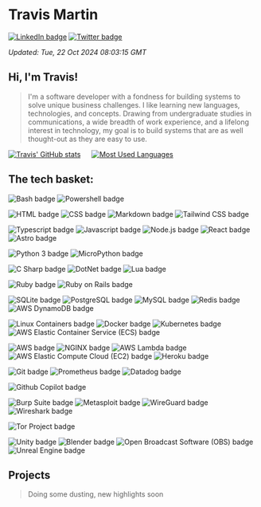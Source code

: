 <!-- template into which dynamic content is loaded before being written to README.md -->

<!-- banner -->
# Travis Martin

<!-- links -->
[![LinkedIn badge](https://img.shields.io/badge/LinkedIn-Profile-informational?style=flat&logo=linkedin&logoColor=white&color=0D76A8)](https://www.linkedin.com/in/travisemartin/)
[![Twitter badge](https://img.shields.io/badge/Twitter-Profile-informational?style=flat&logo=twitter&logoColor=white&color=1CA2F1)](https://twitter.com/lincolnfleet)

<!-- meta -->
_Updated: Tue, 22 Oct 2024 08:03:15 GMT_

<!-- summary -->
## Hi, I'm Travis!
> I'm a software developer with a fondness for building systems to solve unique business challenges. I like learning new languages, technologies, and concepts. Drawing from undergraduate studies in communications, a wide breadth of work experience, and a lifelong interest in technology, my goal is to build systems that are as well thought-out as they are easy to use.

[![Travis' GitHub stats](https://github-readme-stats.vercel.app/api?username=lincolnfleet&show_icons=true&count_private=true&theme=tokyonight)](https://github.com/lincolnfleet/github-readme-stats)
&emsp;
[![Most Used Languages](https://github-readme-stats.vercel.app/api/top-langs/?username=lincolnfleet&layout=compact)](https://github.com/lincolnfleet/github-readme-stats)

## The tech basket: 
<!-- BADGE SOURCE => https://simpleicons.org -->
<!-- BADGE TEMPLATE => ![___display name___ badge](https://img.shields.io/badge/-___display name, url encoded___-informational?style=for-the-badge&color=black&logo=___simpleicons.org id___&logoColor=___hex/rgb(a)___) -->

<!-- shell -->
![Bash badge](https://img.shields.io/badge/-Bash-informational?style=for-the-badge&color=black&logo=gnubash&logoColor=4EAA25)
![Powershell badge](https://img.shields.io/badge/-Powershell-informational?style=for-the-badge&color=black&logo=gitforwindows&logoColor=80B3FF)

<!-- presentational -->
![HTML badge](https://img.shields.io/badge/-HTML-informational?style=for-the-badge&color=black&logo=html5&logoColor=E34F26)
![CSS badge](https://img.shields.io/badge/-CSS-informational?style=for-the-badge&color=black&logo=css3&logoColor=1572B6)
![Markdown badge](https://img.shields.io/badge/-Markdown-informational?style=for-the-badge&color=black&logo=markdown)
![Tailwind CSS badge](https://img.shields.io/badge/-Tailwind%20CSS-informational?style=for-the-badge&color=black&logo=tailwindcss&logoColor=06B6D4)

<!-- ecmascript stack -->
![Typescript badge](https://img.shields.io/badge/-Typescript-informational?style=for-the-badge&color=black&logo=typescript)
![Javascript badge](https://img.shields.io/badge/-Javascript-informational?style=for-the-badge&color=black&logo=javascript)
![Node.js badge](https://img.shields.io/badge/-Node.js-informational?style=for-the-badge&color=black&logo=nodedotjs&logoColor=5FA04E)
![React badge](https://img.shields.io/badge/-React-informational?style=for-the-badge&color=black&logo=react)
![Astro badge](https://img.shields.io/badge/-Astro-informational?style=for-the-badge&color=black&logo=astro&logoColor=BC52EE)
<!-- on hold => ![AssemblyScript badge](https://img.shields.io/badge/-AssemblyScript-informational?style=for-the-badge&color=black&logo=assemblyscript&logoColor=007AAC) -->

<!-- python stack -->
![Python 3 badge](https://img.shields.io/badge/-Python%203-informational?style=for-the-badge&color=black&logo=python&logoColor=3776AB)
![MicroPython badge](https://img.shields.io/badge/-MicroPython-informational?style=for-the-badge&color=black&logo=micropython&logoColor=2B2728)
<!-- on hold => ![PyTorch badge](https://img.shields.io/badge/-PyTorch-informational?style=for-the-badge&color=black&logo=pytorch&logoColor=EE4C2C) -->

<!-- c stack -->
![C Sharp badge](https://img.shields.io/badge/-C%23-informational?style=for-the-badge&color=black&logo=sharp)
![DotNet badge](https://img.shields.io/badge/-DotNET-informational?style=for-the-badge&color=black&logo=dotnet&logoColor=512BD4)
![Lua badge](https://img.shields.io/badge/-Lua-informational?style=for-the-badge&color=black&logo=lua&logoColor=2C2D72)

<!-- ruby stack -->
![Ruby badge](https://img.shields.io/badge/-Ruby-informational?style=for-the-badge&color=black&logo=ruby&logoColor=CC342D)
![Ruby on Rails badge](https://img.shields.io/badge/-Ruby%20on%20Rails-informational?style=for-the-badge&color=black&logo=rubyonrails&logoColor=D30001)

<!-- storage tech -->
![SQLite badge](https://img.shields.io/badge/-SQLite-informational?style=for-the-badge&color=black&logo=sqlite&logoColor=003B57)
![PostgreSQL badge](https://img.shields.io/badge/-PostgreSQL-informational?style=for-the-badge&color=black&logo=postgresql)
![MySQL badge](https://img.shields.io/badge/-MySQL-informational?style=for-the-badge&color=black&logo=mysql)
![Redis badge](https://img.shields.io/badge/-Redis-informational?style=for-the-badge&color=black&logo=redis)
![AWS DynamoDB badge](https://img.shields.io/badge/-DynamoDB-informational?style=for-the-badge&color=black&logo=amazondynamodb&logoColor=4053D6)

<!-- container tech -->
![Linux Containers badge](https://img.shields.io/badge/-LXC-informational?style=for-the-badge&color=black&logo=linuxcontainers&logoColor=333333)
![Docker badge](https://img.shields.io/badge/-Docker-informational?style=for-the-badge&color=black&logo=docker&logoColor=2496ED)
![Kubernetes badge](https://img.shields.io/badge/-Kubernetes-informational?style=for-the-badge&color=black&logo=kubernetes&logoColor=326CE5)
![AWS Elastic Container Service (ECS) badge](https://img.shields.io/badge/-AWS%20ECS-informational?style=for-the-badge&color=black&logo=amazonecs&logoColor=FF9900)

<!-- cloud tech -->
![AWS badge](https://img.shields.io/badge/-AWS-informational?style=for-the-badge&color=black&logo=amazonwebservices&logoColor=232F3E)
![NGINX badge](https://img.shields.io/badge/-NGINX-informational?style=for-the-badge&color=black&logo=nginx&logoColor=009639)
![AWS Lambda badge](https://img.shields.io/badge/-AWS%20Lambda-informational?style=for-the-badge&color=black&logo=awslambda&logoColor=FF9900)
![AWS Elastic Compute Cloud (EC2) badge](https://img.shields.io/badge/-AWS%20EC2-informational?style=for-the-badge&color=black&logo=amazonec2&logoColor=FF9900)
![Heroku badge](https://img.shields.io/badge/-Heroku-informational?style=for-the-badge&color=black&logo=heroku&logoColor=430098)

<!-- devops, ci cd -->
![Git badge](https://img.shields.io/badge/-Git-informational?style=for-the-badge&color=black&logo=git&logoColor=FCC624)
![Prometheus badge](https://img.shields.io/badge/-Prometheus-informational?style=for-the-badge&color=black&logo=prometheus&logoColor=E6522C)
![Datadog badge](https://img.shields.io/badge/-Datadog-informational?style=for-the-badge&color=black&logo=datadog&logoColor=632CA6)

<!-- ai workspace -->
![Github Copilot badge](https://img.shields.io/badge/-Github%20Copilot-informational?style=for-the-badge&color=black&logo=githubcopilot)

<!-- security -->
![Burp Suite badge](https://img.shields.io/badge/-Burp%20Suite-informational?style=for-the-badge&color=black&logo=burpsuite&logoColor=FF6633)
![Metasploit badge](https://img.shields.io/badge/-Metasploit-informational?style=for-the-badge&color=black&logo=metasploit&logoColor=2596CD)
![WireGuard badge](https://img.shields.io/badge/-WireGuard-informational?style=for-the-badge&color=black&logo=wireguard&logoColor=88171A)
![Wireshark badge](https://img.shields.io/badge/-Wireshark-informational?style=for-the-badge&color=black&logo=wireshark&logoColor=1679A7)

<!-- data privacy, web3 -->
![Tor Project badge](https://img.shields.io/badge/-Tor-informational?style=for-the-badge&color=black&logo=torproject&logoColor=7D4698)

<!-- game dev, 3d rendering -->
![Unity badge](https://img.shields.io/badge/-Unity-informational?style=for-the-badge&color=black&logo=unity&logoColor=FFFFFF)
![Blender badge](https://img.shields.io/badge/-Blender-informational?style=for-the-badge&color=black&logo=blender&logoColor=E87D0D)
![Open Broadcast Software (OBS) badge](https://img.shields.io/badge/-OBS-informational?style=for-the-badge&color=black&logo=obsstudio&logoColor=302E31)
![Unreal Engine badge](https://img.shields.io/badge/-Unreal%20Engine-informational?style=for-the-badge&color=black&logo=unrealengine&logoColor=0E1128)


<!-- projects -->
## Projects
<!-- PROJECT TEMPLATE => <a href="https://github.com/lincolnfleet/___repo name___">
	<img src="https://github-readme-stats.vercel.app/api/pin/?username=lincolnfleet&___repo name___=[___repo name___]">
 </a> -->
> Doing some dusting, new highlights soon
<!-- <a href="https://github.com/lincolnfleet/barista_bot">
	<img src="https://github-readme-stats.vercel.app/api/pin/?username=lincolnfleet&_repo_=barista_bot">
</a> -->

<!-- auto added testimonials with word filter? -->
<!-- example dev env, personal OPs -->

